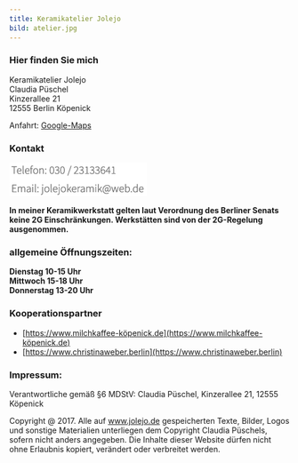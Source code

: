 ```yaml
---
title: Keramikatelier Jolejo
bild: atelier.jpg
---
```


### Hier finden Sie mich

Keramikatelier Jolejo<br>
Claudia Püschel<br>
Kinzerallee 21<br>
12555 Berlin Köpenick

Anfahrt: [Google-Maps](google_maps.html)

### Kontakt

![ein Bild](bilder/nofelet_dna_liame.jpg)

__In meiner Keramikwerkstatt gelten laut Verordnung des Berliner Senats keine 2G Einschränkungen. Werkstätten sind von der 2G-Regelung ausgenommen.__

### allgemeine Öffnungszeiten:

__Dienstag 10-15 Uhr__<br>
__Mittwoch  15-18 Uhr__<br>
__Donnerstag  13-20 Uhr__<br>

### Kooperationspartner

- [https://www.milchkaffee-köpenick.de](https://www.milchkaffee-köpenick.de)
- [https://www.christinaweber.berlin](https://www.christinaweber.berlin)

###  Impressum:

Verantwortliche gemäß §6 MDStV: Claudia Püschel, Kinzerallee 21, 12555 Köpenick

Copyright @ 2017. Alle auf www.jolejo.de gespeicherten Texte, Bilder, Logos und sonstige Materialien unterliegen dem Copyright Claudia Püschels, sofern nicht anders angegeben. Die Inhalte dieser Website dürfen nicht ohne Erlaubnis kopiert, verändert oder verbreitet werden.
